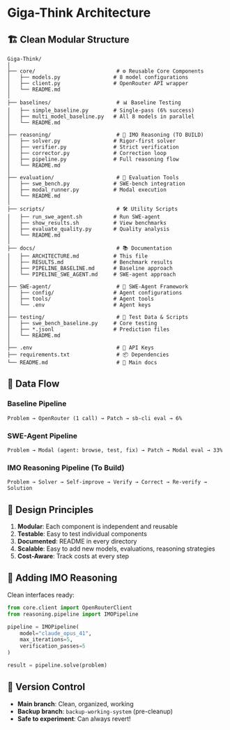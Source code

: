 # Giga-Think Architecture

## 🏗️ Clean Modular Structure

```
Giga-Think/
│
├── core/                          # ⚙️ Reusable Core Components
│   ├── models.py                 # 8 model configurations
│   ├── client.py                 # OpenRouter API wrapper
│   └── README.md
│
├── baselines/                     # 📊 Baseline Testing
│   ├── simple_baseline.py        # Single-pass (6% success)
│   ├── multi_model_baseline.py   # All 8 models in parallel
│   └── README.md
│
├── reasoning/                     # 🧠 IMO Reasoning (TO BUILD)
│   ├── solver.py                 # Rigor-first solver
│   ├── verifier.py               # Strict verification
│   ├── corrector.py              # Correction loop
│   ├── pipeline.py               # Full reasoning flow
│   └── README.md
│
├── evaluation/                    # 🧪 Evaluation Tools
│   ├── swe_bench.py              # SWE-bench integration
│   ├── modal_runner.py           # Modal execution
│   └── README.md
│
├── scripts/                       # 🛠️ Utility Scripts
│   ├── run_swe_agent.sh          # Run SWE-agent
│   ├── show_results.sh           # View benchmarks
│   ├── evaluate_quality.py       # Quality analysis
│   └── README.md
│
├── docs/                          # 📚 Documentation
│   ├── ARCHITECTURE.md           # This file
│   ├── RESULTS.md                # Benchmark results
│   ├── PIPELINE_BASELINE.md      # Baseline approach
│   └── PIPELINE_SWE_AGENT.md     # SWE-agent approach
│
├── SWE-agent/                     # 🤖 SWE-Agent Framework
│   ├── config/                   # Agent configurations
│   ├── tools/                    # Agent tools
│   └── .env                      # Agent keys
│
├── testing/                       # 🧪 Test Data & Scripts
│   ├── swe_bench_baseline.py     # Core testing
│   ├── *.jsonl                   # Prediction files
│   └── README.md
│
├── .env                           # 🔑 API Keys
├── requirements.txt               # 📦 Dependencies
└── README.md                      # 📖 Main docs
```

## 🔄 Data Flow

### Baseline Pipeline
```
Problem → OpenRouter (1 call) → Patch → sb-cli eval → 6%
```

### SWE-Agent Pipeline  
```
Problem → Modal (agent: browse, test, fix) → Patch → Modal eval → 33%
```

### IMO Reasoning Pipeline (To Build)
```
Problem → Solver → Self-improve → Verify → Correct → Re-verify → Solution
```

## 🎯 Design Principles

1. **Modular**: Each component is independent and reusable
2. **Testable**: Easy to test individual components
3. **Documented**: README in every directory
4. **Scalable**: Easy to add new models, evaluations, reasoning strategies
5. **Cost-Aware**: Track costs at every step

## 🚀 Adding IMO Reasoning

Clean interfaces ready:
```python
from core.client import OpenRouterClient
from reasoning.pipeline import IMOPipeline

pipeline = IMOPipeline(
    model="claude_opus_41",
    max_iterations=5,
    verification_passes=5
)

result = pipeline.solve(problem)
```

## 💾 Version Control

- **Main branch**: Clean, organized, working
- **Backup branch**: `backup-working-system` (pre-cleanup)
- **Safe to experiment**: Can always revert!
